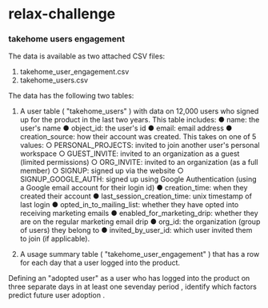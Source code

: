 # relax-challenge
### takehome users engagement 

The data is available as two attached CSV files:
1. takehome_user_engagement.csv
2. takehome_users.csv

The data has the following two tables:
1. A user table ( "takehome_users" ) with data on 12,000 users who signed up for the product in the last two years. This table includes:
● name: the user's name
● object_id: the user's id
● email: email address
● creation_source: how their account was created. This takes on one of 5 values:
  ○ PERSONAL_PROJECTS: invited to join another user's personal workspace
  ○ GUEST_INVITE: invited to an organization as a guest (limited permissions)
  ○ ORG_INVITE: invited to an organization (as a full member)
  ○ SIGNUP: signed up via the website
  ○ SIGNUP_GOOGLE_AUTH: signed up using Google Authentication (using a Google email account for their login id)
● creation_time: when they created their account
● last_session_creation_time: unix timestamp of last login
● opted_in_to_mailing_list: whether they have opted into receiving marketing emails
● enabled_for_marketing_drip: whether they are on the regular marketing email drip
● org_id: the organization (group of users) they belong to
● invited_by_user_id: which user invited them to join (if applicable).

2. A usage summary table ( "takehome_user_engagement" ) that has a row for each day that a user logged into the product. 

Defining an "adopted user" as a user who has logged into the product on three separate days in at least one sevenday period , identify which factors predict future user adoption .
